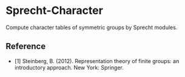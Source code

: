 # Sprecht-Character
Compute character tables of symmetric groups by Sprecht modules.

## Reference
  - [1] Steinberg, B. (2012). Representation theory of finite groups: an introductory approach. New York: Springer.
